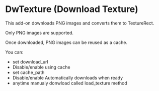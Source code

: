 # DwTexture (Download Texture)

This add-on downloads PNG images and converts them to TextureRect.

Only PNG images are supported.

Once downloaded, PNG images can be reused as a cache.

You can:
- set download_url
- Disable/enable using cache
- set cache_path
- Disable/enable Automatically downloads when ready
- anytime manualy donwload called load_texture method